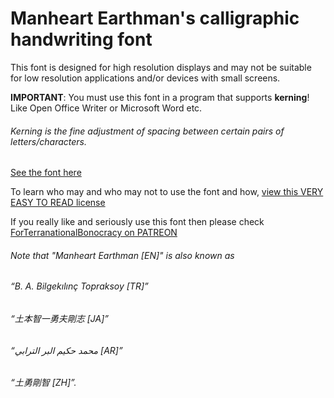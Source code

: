 # Manheart Earthman's calligraphic handwriting font

This font is designed for high resolution displays and may not be suitable for low resolution applications and/or devices with small screens.  

**IMPORTANT**: You must use this font in a program that supports **kerning**! Like Open Office Writer or Microsoft Word etc.
###### Kerning is the fine adjustment of spacing between certain pairs of letters/characters.

[See the font here](https://topraksoyearthmantsuchimoto.github.io/LatinFontDesign/ "And download it for free")

To learn who may and who may not to use the font and how, [view this VERY EASY TO READ license](https://github.com/TopraksoyEarthmanTsuchimoto/LatinFontDesign/blob/main/LICENSE)

If you really like and seriously use this font then please check [ForTerranationalBonocracy on PATREON](https://patreon.com/ForTerranationalBonocracy_USD)

###### Note that "Manheart Earthman [EN]" is also known as
###### “B. A. Bilgekılınç Topraksoy [TR]”
###### “土本智一勇夫剛志 [JA]”
###### “محمد حكيم البر الترابي [AR]”
###### “土勇剛智 [ZH]”.
